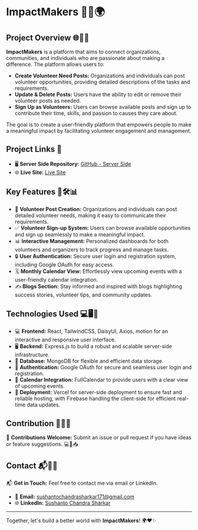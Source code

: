 <!-- # React + Vite

This template provides a minimal setup to get React working in Vite with HMR and some ESLint rules.

Currently, two official plugins are available:

- [@vitejs/plugin-react](https://github.com/vitejs/vite-plugin-react/blob/main/packages/plugin-react/README.md) uses [Babel](https://babeljs.io/) for Fast Refresh
- [@vitejs/plugin-react-swc](https://github.com/vitejs/vite-plugin-react-swc) uses [SWC](https://swc.rs/) for Fast Refresh -->

# ImpactMakers 🌟✨🌍

## Project Overview 🌐🤝💡

**ImpactMakers** is a platform that aims to connect organizations, communities, and individuals who are passionate about making a difference. The platform allows users to:

- **Create Volunteer Need Posts:** Organizations and individuals can post volunteer opportunities, providing detailed descriptions of the tasks and requirements.
- **Update & Delete Posts:** Users have the ability to edit or remove their volunteer posts as needed.
- **Sign Up as Volunteers:** Users can browse available posts and sign up to contribute their time, skills, and passion to causes they care about.

The goal is to create a user-friendly platform that empowers people to make a meaningful impact by facilitating volunteer engagement and management.

## Project Links 🔗

- 🖥️ **Server Side Repository:** [GitHub - Server Side](https://github.com/programming-hero-web-course2/b10a11-server-side-Sushanto171)
- 🌐 **Live Site:** [Live Site](https://login-signup-form-auth.web.app/)

## Key Features 🚀🛠️📊

- 📝 **Volunteer Post Creation:** Organizations and individuals can post detailed volunteer needs, making it easy to communicate their requirements.
- ✅ **Volunteer Sign-up System:** Users can browse available opportunities and sign up seamlessly to make a meaningful impact.
- 📊 **Interactive Management:** Personalized dashboards for both volunteers and organizers to track progress and manage tasks.
- 🔒 **User Authentication:** Secure user login and registration system, including Google OAuth for easy access.
- 🗓️ **Monthly Calendar View:** Effortlessly view upcoming events with a user-friendly calendar integration.
- ✍️ **Blogs Section:** Stay informed and inspired with blogs highlighting success stories, volunteer tips, and community updates.

## Technologies Used 💻🖥️🔑

- 💻 **Frontend:** React, TailwindCSS, DaisyUI, Axios, motion for an interactive and responsive user interface.
- 🖥️ **Backend:** Express.js to build a robust and scalable server-side infrastructure.
- 💾 **Database:** MongoDB for flexible and efficient data storage.
- 🔑 **Authentication:** Google OAuth for secure and seamless user login and registration.
- 📆 **Calendar Integration:** FullCalendar to provide users with a clear view of upcoming events.
- 🚀 **Deployment:** Vercel for server-side deployment to ensure fast and reliable hosting, with Firebase handling the client-side for efficient real-time data updates.

## Contribution 🤝💬✨

🤝 **Contributions Welcome:** Submit an issue or pull request if you have ideas or feature suggestions. 💻📝📥

## Contact 📬📧📲

📬 **Get in Touch:** Feel free to contact me via email or LinkedIn.

- 📧 **Email:** [sushantochandrasharkar171@gmail.com](mailto:sushantochandrasharkar171@gmail.com)
- 🌐 **LinkedIn:** [Sushanto Chandra Sharkar](https://www.linkedin.com/in/sushanto-chandra-sharkar-144b95339/)

---

Together, let's build a better world with **ImpactMakers**! 🌍❤️✨
